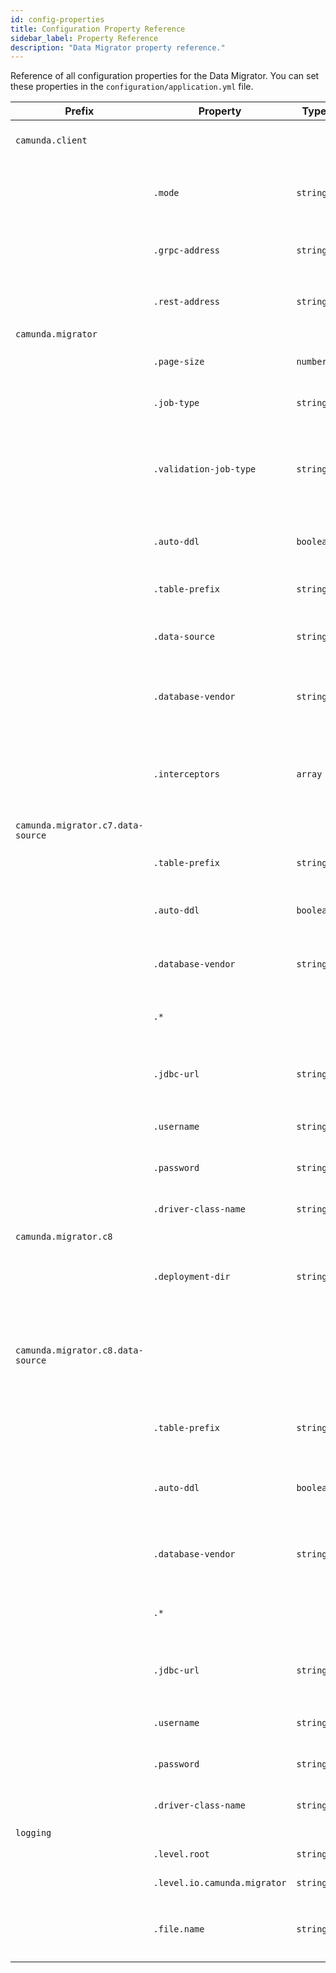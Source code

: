 ```yaml
---
id: config-properties
title: Configuration Property Reference
sidebar_label: Property Reference
description: "Data Migrator property reference."
---
```


Reference of all configuration properties for the Data Migrator. You can set these properties in the `configuration/application.yml` file.

| Prefix                            | Property                     | Type      | Description                                                                                                                                                        |
| --------------------------------- | ---------------------------- | --------- | ------------------------------------------------------------------------------------------------------------------------------------------------------------------ |
| `camunda.client`                  |                              |           | Read more about Camunda Client [configuration options](https://docs.camunda.io/docs/next/apis-tools/spring-zeebe-sdk/configuration/).                              |
|                                   | `.mode`                      | `string`  | Operation mode of the Camunda 8 client. Options: `self-managed` or `cloud`. Default: `self-managed`                                                                |
|                                   | `.grpc-address`              | `string`  | The gRPC API endpoint for Camunda 8 Platform. Default: `http://localhost:26500`                                                                                    |
|                                   | `.rest-address`              | `string`  | The REST API endpoint for Camunda 8 Platform. Default: `http://localhost:8088`                                                                                     |
| `camunda.migrator`                |                              |           |                                                                                                                                                                    |
|                                   | `.page-size`                 | `number`  | Number of records to process in each page. Default: `100`                                                                                                          |
|                                   | `.job-type`                  | `string`  | Job type for actual job activation. Default: `migrator`.                                                                                                           |
|                                   | `.validation-job-type`       | `string`  | Job type for validation purposes. Optional: falls back to `job-type` if not defined. Set to `DISABLED` to disable job type execution listener validation entirely. |
|                                   | `.auto-ddl`                  | `boolean` | Automatically create/update migrator database schema. Default: `false`                                                                                             |
|                                   | `.table-prefix`              | `string`  | Optional prefix for migrator database tables. Default: _(empty)_                                                                                                   |
|                                   | `.data-source`               | `string`  | Choose if the migrator schema is created in the `C7` or `C8` data source. Default: `C7`                                                                            |
|                                   | `.database-vendor`           | `string`  | Database vendor for migrator schema. Options: `h2`, `postgresql`, `oracle`. Default: Automatically detected.                                                       |
|                                   | `.interceptors`              | `array`   | List of custom variable interceptors to apply during migration. Each interceptor must implement the `VariableInterceptor` interface.                               |
| `camunda.migrator.c7.data-source` |                              |           |                                                                                                                                                                    |
|                                   | `.table-prefix`              | `string`  | Optional prefix for Camunda 7 database tables. Default: _(empty)_                                                                                                  |
|                                   | `.auto-ddl`                  | `boolean` | Automatically create/update Camunda 7 database schema. Default: `false`                                                                                            |
|                                   | `.database-vendor`           | `string`  | The database vendor is automatically detected and can currently not be overridden.                                                                                 |
|                                   | `.*`                         |           | You can apply all [`HikariConfig` properties](https://github.com/brettwooldridge/HikariCP?tab=readme-ov-file#gear-configuration-knobs-baby). For example:          |
|                                   | `.jdbc-url`                  | `string`  | JDBC connection URL for the source Camunda 7 database. Default: `jdbc:h2:mem:migrator`                                                                             |
|                                   | `.username`                  | `string`  | Username for Camunda 7 database connection. Default: `sa`                                                                                                          |
|                                   | `.password`                  | `string`  | Password for Camunda 7 database connection. Default: `sa`                                                                                                          |
|                                   | `.driver-class-name`         | `string`  | JDBC driver class for Camunda 7 database. Default: `org.h2.Driver`                                                                                                 |
| `camunda.migrator.c8`             |                              |           |                                                                                                                                                                    |
|                                   | `.deployment-dir`            | `string`  | Define directory which resources like BPMN processes are automatically deployed to C8.                                                                             |
| `camunda.migrator.c8.data-source` |                              |           | If the `c8.data-source` configuration is absent, the RDBMS history data migrator is disabled. **Heads-up:** History Data Migrator is experimental.                 |
|                                   | `.table-prefix`              | `string`  | Optional prefix for Camunda 8 RDBMS database tables. Default: _(empty)_                                                                                            |
|                                   | `.auto-ddl`                  | `boolean` | Automatically create/update Camunda 8 RDBMS database schema. Default: `false`                                                                                      |
|                                   | `.database-vendor`           | `string`  | Database vendor for C8 schema. Options: `h2`, `postgresql`, `oracle`. Default: Automatically detected.                                                             |
|                                   | `.*`                         |           | You can apply all [`HikariConfig` properties](https://github.com/brettwooldridge/HikariCP?tab=readme-ov-file#gear-configuration-knobs-baby). For example:          |
|                                   | `.jdbc-url`                  | `string`  | JDBC connection URL for the target Camunda 8 RDBMS database. Default: `jdbc:h2:mem:migrator`                                                                       |
|                                   | `.username`                  | `string`  | Username for Camunda 8 database connection. Default: `sa`                                                                                                          |
|                                   | `.password`                  | `string`  | Password for Camunda 8 database connection. Default: `sa`                                                                                                          |
|                                   | `.driver-class-name`         | `string`  | JDBC driver class for Camunda 8 database. Default: `org.h2.Driver`                                                                                                 |
| `logging`                         |                              |           |                                                                                                                                                                    |
|                                   | `.level.root`                | `string`  | Root logger level. Default: `INFO`                                                                                                                                 |
|                                   | `.level.io.camunda.migrator` | `string`  | Migrator logging level. Default: `INFO`                                                                                                                            |
|                                   | `.file.name`                 | `string`  | Log file location. Set to: `logs/camunda-7-to-8-data-migrator.log`. If not specified, logs are output to the console.                                              |
